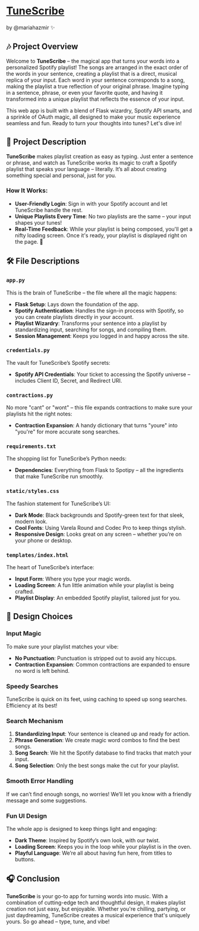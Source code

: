 # [TuneScribe](https://tunescribe.onrender.com/)

by @mariahazmir ✨

## 🎶 Project Overview

Welcome to **TuneScribe** – the magical app that turns your words into a personalized Spotify playlist! The songs are arranged in the exact order of the words in your sentence, creating a playlist that is a direct, musical replica of your input. Each word in your sentence corresponds to a song, making the playlist a true reflection of your original phrase. Imagine typing in a sentence, phrase, or even your favorite quote, and having it transformed into a unique playlist that reflects the essence of your input.

This web app is built with a blend of Flask wizardry, Spotify API smarts, and a sprinkle of OAuth magic, all designed to make your music experience seamless and fun. Ready to turn your thoughts into tunes? Let's dive in!

## 🎸 Project Description

**TuneScribe** makes playlist creation as easy as typing. Just enter a sentence or phrase, and watch as TuneScribe works its magic to craft a Spotify playlist that speaks your language – literally. It’s all about creating something special and personal, just for you.

### How It Works:
- **User-Friendly Login**: Sign in with your Spotify account and let TuneScribe handle the rest.
- **Unique Playlists Every Time**: No two playlists are the same – your input shapes your tunes!
- **Real-Time Feedback**: While your playlist is being composed, you'll get a nifty loading screen. Once it's ready, your playlist is displayed right on the page. 🎉

## 🛠️ File Descriptions

### `app.py`
This is the brain of TuneScribe – the file where all the magic happens:
- **Flask Setup**: Lays down the foundation of the app.
- **Spotify Authentication**: Handles the sign-in process with Spotify, so you can create playlists directly in your account.
- **Playlist Wizardry**: Transforms your sentence into a playlist by standardizing input, searching for songs, and compiling them.
- **Session Management**: Keeps you logged in and happy across the site.

### `credentials.py`
The vault for TuneScribe’s Spotify secrets:
- **Spotify API Credentials**: Your ticket to accessing the Spotify universe – includes Client ID, Secret, and Redirect URI.

### `contractions.py`
No more "cant" or "wont" – this file expands contractions to make sure your playlists hit the right notes:
- **Contraction Expansion**: A handy dictionary that turns "youre" into "you're" for more accurate song searches.

### `requirements.txt`
The shopping list for TuneScribe’s Python needs:
- **Dependencies**: Everything from Flask to Spotipy – all the ingredients that make TuneScribe run smoothly.

### `static/styles.css`
The fashion statement for TuneScribe’s UI:
- **Dark Mode**: Black backgrounds and Spotify-green text for that sleek, modern look.
- **Cool Fonts**: Using Varela Round and Codec Pro to keep things stylish.
- **Responsive Design**: Looks great on any screen – whether you’re on your phone or desktop.

### `templates/index.html`
The heart of TuneScribe’s interface:
- **Input Form**: Where you type your magic words.
- **Loading Screen**: A fun little animation while your playlist is being crafted.
- **Playlist Display**: An embedded Spotify playlist, tailored just for you.

## 🎨 Design Choices

### Input Magic
To make sure your playlist matches your vibe:
- **No Punctuation**: Punctuation is stripped out to avoid any hiccups.
- **Contraction Expansion**: Common contractions are expanded to ensure no word is left behind.

### Speedy Searches
TuneScribe is quick on its feet, using caching to speed up song searches. Efficiency at its best!

### Search Mechanism
1. **Standardizing Input**: Your sentence is cleaned up and ready for action.
2. **Phrase Generation**: We create magic word combos to find the best songs.
3. **Song Search**: We hit the Spotify database to find tracks that match your input.
4. **Song Selection**: Only the best songs make the cut for your playlist.

### Smooth Error Handling
If we can’t find enough songs, no worries! We’ll let you know with a friendly message and some suggestions.

### Fun UI Design
The whole app is designed to keep things light and engaging:
- **Dark Theme**: Inspired by Spotify’s own look, with our twist.
- **Loading Screen**: Keeps you in the loop while your playlist is in the oven.
- **Playful Language**: We’re all about having fun here, from titles to buttons.

## 🎧 Conclusion

**TuneScribe** is your go-to app for turning words into music. With a combination of cutting-edge tech and thoughtful design, it makes playlist creation not just easy, but enjoyable. Whether you're chilling, partying, or just daydreaming, TuneScribe creates a musical experience that's uniquely yours. So go ahead – type, tune, and vibe!

